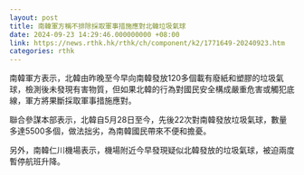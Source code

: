 ```yaml
---
layout: post
title: 南韓軍方稱不排除採取軍事措施應對北韓垃圾氣球
date: 2024-09-23 14:29:46.000000000 +08:00
link: https://news.rthk.hk/rthk/ch/component/k2/1771649-20240923.htm
categories: rthk
---
```


南韓軍方表示，北韓由昨晚至今早向南韓發放120多個載有廢紙和塑膠的垃圾氣球，檢測後未發現有害物質，但如果北韓的行為對國民安全構成嚴重危害或觸犯底線，軍方將果斷採取軍事措施應對。

聯合參謀本部表示，北韓自5月28日至今，先後22次對南韓發放垃圾氣球，數量多達5500多個，做法拙劣，為南韓國民帶來不便和擔憂。

另外，南韓仁川機場表示，機場附近今早發現疑似北韓發放的垃圾氣球，被迫兩度暫停航班升降。
